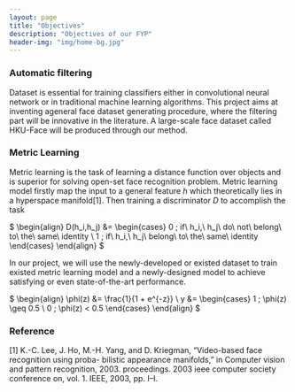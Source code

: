 ```yaml
---
layout: page
title: "Objectives"
description: "Objectives of our FYP"
header-img: "img/home-bg.jpg"
---
```




### Automatic filtering


Dataset is essential for training classifiers either in convolutional neural network or in traditional machine learning algorithms. This project aims at inventing ageneral face dataset generating procedure, where the filtering part will be innovative in the literature. A large-scale face dataset called HKU-Face will be produced through our method. 



### Metric Learning


Metric learning is the task of learning a distance function over objects and is superior for solving open-set face recognition problem. Metric learning model firstly map the input to a general feature $h$ which theoretically lies in a hyperspace manifold[1]. Then training a discriminator $D$ to accomplish the task 

$
\begin{align}
D(h_i,h_j) &=
\begin{cases} 
0 \; if\ h_i,\ h_j\ do\ not\ belong\ to\ the\ same\ identity \\
1 \; if\ h_i,\ h_j\ belong\ to\ the\ same\ identity
\end{cases}
\end{align}
$

In our project, we will use the newly-developed or existed dataset to train existed metric learning model and a newly-designed model to achieve satisfying or even state-of-the-art performance.

$
\begin{align}
\phi(z) &= \frac{1}{1 + e^{-z}} \\
y &=
\begin{cases}
1 \; \phi(z) \geq 0.5 \\
0 \; \phi(z) < 0.5
\end{cases}
\end{align}
$


### Reference

[1] K.-C. Lee, J. Ho, M.-H. Yang, and D. Kriegman, “Video-based face recognition using proba- bilistic appearance manifolds,” in Computer vision and pattern recognition, 2003. proceedings. 2003 ieee computer society conference on, vol. 1. IEEE, 2003, pp. I–I.



